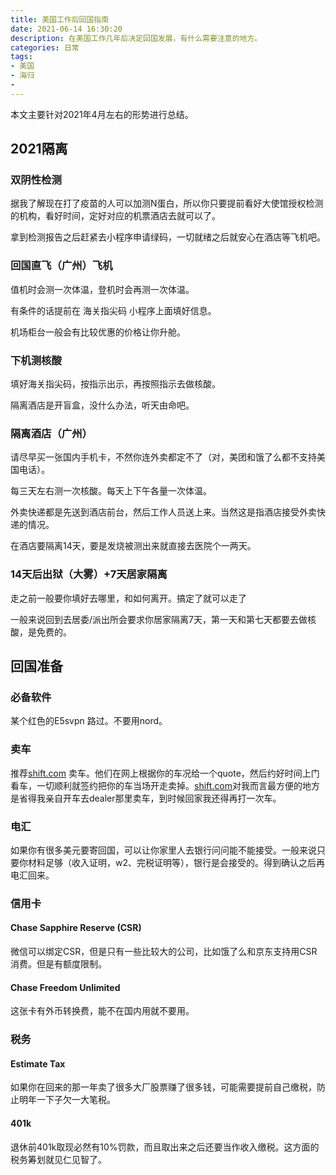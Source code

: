 ```yaml
---
title: 美国工作后回国指南
date: 2021-06-14 16:30:20
description: 在美国工作几年后决定回国发展，有什么需要注意的地方。
categories: 日常
tags:
- 美国 
- 海归
- 
---
```


本文主要针对2021年4月左右的形势进行总结。

## 2021隔离

### 双阴性检测

据我了解现在打了疫苗的人可以加测N蛋白，所以你只要提前看好大使馆授权检测的机构，看好时间，定好对应的机票酒店去就可以了。

拿到检测报告之后赶紧去小程序申请绿码，一切就绪之后就安心在酒店等飞机吧。

### 回国直飞（广州）飞机

值机时会测一次体温，登机时会再测一次体温。

有条件的话提前在 海关指尖码 小程序上面填好信息。

机场柜台一般会有比较优惠的价格让你升舱。

### 下机测核酸

填好海关指尖码，按指示出示，再按照指示去做核酸。

隔离酒店是开盲盒，没什么办法，听天由命吧。

### 隔离酒店（广州）

请尽早买一张国内手机卡，不然你连外卖都定不了（对，美团和饿了么都不支持美国电话）。

每三天左右测一次核酸。每天上下午各量一次体温。

外卖快递都是先送到酒店前台，然后工作人员送上来。当然这是指酒店接受外卖快递的情况。

在酒店要隔离14天，要是发烧被测出来就直接去医院个一两天。

### 14天后出狱（大雾）+7天居家隔离

走之前一般要你填好去哪里，和如何离开。搞定了就可以走了

一般来说回到去居委/派出所会要求你居家隔离7天，第一天和第七天都要去做核酸，是免费的。

## 回国准备

### 必备软件

某个红色的E5svpn 路过。不要用nord。

### 卖车

推荐[shift.com](https://shift.com/) 卖车。他们在网上根据你的车况给一个quote，然后约好时间上门看车，一切顺利就签约把你的车当场开走卖掉。[shift.com](https://shift.com/)对我而言最方便的地方是省得我亲自开车去dealer那里卖车，到时候回家我还得再打一次车。

### 电汇

如果你有很多美元要寄回国，可以让你家里人去银行问问能不能接受。一般来说只要你材料足够（收入证明，w2、完税证明等），银行是会接受的。得到确认之后再电汇回来。

### 信用卡

#### Chase Sapphire Reserve (CSR)

微信可以绑定CSR，但是只有一些比较大的公司，比如饿了么和京东支持用CSR消费。但是有额度限制。

#### Chase Freedom Unlimited

这张卡有外币转换费，能不在国内用就不要用。

### 税务

#### Estimate Tax

如果你在回来的那一年卖了很多大厂股票赚了很多钱，可能需要提前自己缴税，防止明年一下子欠一大笔税。

#### 401k

退休前401k取现必然有10%罚款，而且取出来之后还要当作收入缴税。这方面的税务筹划就见仁见智了。
